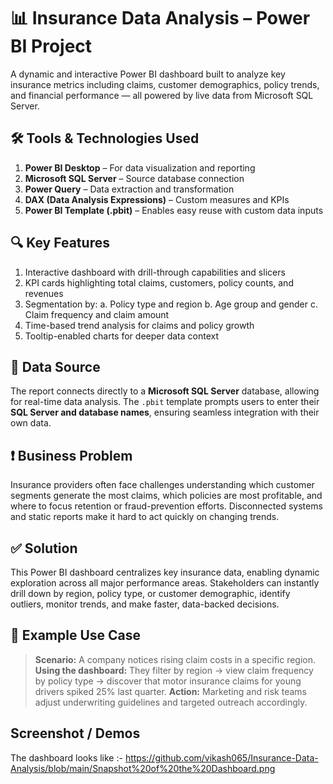 # 📊 Insurance Data Analysis – Power BI Project

A dynamic and interactive Power BI dashboard built to analyze key insurance metrics including claims, customer demographics, policy trends, and financial performance — all powered by live data from Microsoft SQL Server.

## 🛠️ Tools & Technologies Used

1. **Power BI Desktop** – For data visualization and reporting
2. **Microsoft SQL Server** – Source database connection
3. **Power Query** – Data extraction and transformation
4. **DAX (Data Analysis Expressions)** – Custom measures and KPIs
5. **Power BI Template (.pbit)** – Enables easy reuse with custom data inputs

## 🔍 Key Features

1. Interactive dashboard with drill-through capabilities and slicers
2. KPI cards highlighting total claims, customers, policy counts, and revenues
3. Segmentation by:
  a. Policy type and region
  b. Age group and gender
  c. Claim frequency and claim amount
4. Time-based trend analysis for claims and policy growth
5. Tooltip-enabled charts for deeper data context

## 🔌 Data Source

The report connects directly to a **Microsoft SQL Server** database, allowing for real-time data analysis. The `.pbit` template prompts users to enter their **SQL Server and database names**, ensuring seamless integration with their own data.

## ❗ Business Problem

Insurance providers often face challenges understanding which customer segments generate the most claims, which policies are most profitable, and where to focus retention or fraud-prevention efforts. Disconnected systems and static reports make it hard to act quickly on changing trends.

## ✅ Solution

This Power BI dashboard centralizes key insurance data, enabling dynamic exploration across all major performance areas. Stakeholders can instantly drill down by region, policy type, or customer demographic, identify outliers, monitor trends, and make faster, data-backed decisions.

## 📌 Example Use Case

> **Scenario:** A company notices rising claim costs in a specific region.
> **Using the dashboard:** They filter by region → view claim frequency by policy type → discover that motor insurance claims for young drivers          spiked 25% last quarter.
> **Action:** Marketing and risk teams adjust underwriting guidelines and targeted outreach accordingly.

## Screenshot / Demos
The dashboard looks like :- https://github.com/vikash065/Insurance-Data-Analysis/blob/main/Snapshot%20of%20the%20Dashboard.png
